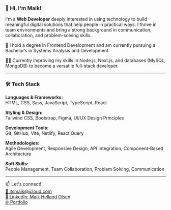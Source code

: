 ### 👋 Hi, I'm Maik!

I'm a **Web Developer** deeply interested in using technology to build meaningful digital solutions that help people in practical ways. I thrive in team environments and bring a strong background in communication, collaboration, and problem-solving skills.

🔭 I hold a degree in Frontend Development and am currently pursuing a Bachelor’s in Systems Analysis and Development.

👨‍💻 Currently improving my skills in Node.js, Next.js, and databases (MySQL, MongoDB) to become a versatile full-stack developer.

---

### 🛠️ Tech Stack

**Languages & Frameworks:**  
HTML, CSS, Sass, JavaScript, TypeScript, React

**Styling & Design:**  
Tailwind CSS, Bootstrap, Figma, UI/UX Design Principles

**Development Tools:**  
Git, GitHub, Vite, Netlify, React Query

**Methodologies:**  
Agile Development, Responsive Design, API Integration, Component-Based Architecture

**Soft Skills:**  
People Management, Team Collaboration, Problem Solving, Communication

---

📫 Let's connect!  
[📧 itsmaik@icloud.com](mailto:itsmaik@icloud.com)  
[🔗 LinkedIn: Maik Helland Olsen](https://www.linkedin.com/in/maik-helland-olsen-246338294/)  
[🌐 Portfolio](https://itsmemaik-portfolio.netlify.app/)

<!---
itsmaik/itsmaik is a ✨ special ✨ repository because its `README.md` (this file) appears on your GitHub profile.
You can click the Preview link to take a look at your changes.
--->
